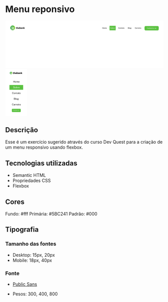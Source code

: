 # Menu reponsivo

<img src="./src/images/Desktop design.png"  alt="Menu em desktop">
<img src="./src/images/Mobile design.png" height="150px">

## Descrição
Esse é um exercício sugerido através do curso Dev Quest para a criação de um menu responsivo usando flexbox.

## Tecnologias utilizadas
- Semantic HTML
- Propriedades CSS
- Flexbox

## Cores

Fundo: #fff
Primária: #5BC241
Padrão: #000

## Tipografia

### Tamanho das fontes

- Desktop: 15px, 20px
- Mobile: 18px, 40px

### Fonte
- [Public Sans](https://fonts.google.com/specimen/Public+Sans?query=Public+Sans)

- Pesos: 300, 400, 800 